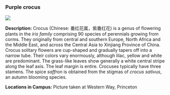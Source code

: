 ###  Purple crocus
![](http://www.astro.princeton.edu/~ruixu/fig/crocus.jpg)

 **Description:** Crocus (Chinese: 番红花属，紫番红花) is a genus of flowering plants in the *iris family* comprising 90 species of perennials growing from corms. They originally from central and southern Europe, North Africa and the Middle East, and across the Central Asia to Xinjiang Province of China. Crocus solitary flowers are cup-shaped and gradually tapers off into a narrow tube. Their colors vary enormously, although lilac, yellow and white are predominant. The grass-like leaves show generally a white central stripe along the leaf axis.  The leaf margin is entire. Crocuses typically have three stamens. The spice *saffron* is obtained from the stigmas of *crocus sativus*, an autumn blooming species.

**Locations in Campus:** Picture taken at Western Way, Princeton
